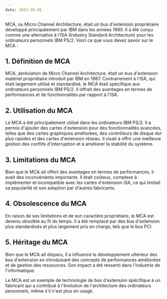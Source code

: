 ```yaml
---
date: 2023-10-30
---
```


MCA, ou Micro Channel Architecture, était un bus d'extension propriétaire développé principalement par IBM dans les années 1980. Il a été conçu comme une alternative à l'ISA (Industry Standard Architecture) pour les ordinateurs personnels IBM PS/2. Voici ce que vous devez savoir sur le MCA :

## **1. Définition de MCA**

MCA, abréviation de Micro Channel Architecture, était un bus d'extension matériel propriétaire introduit par IBM en 1987. Contrairement à l'ISA, qui était largement utilisé et standardisé, le MCA était spécifique aux ordinateurs personnels IBM PS/2. Il offrait des avantages en termes de performances et de fonctionnalités par rapport à l'ISA.

## **2. Utilisation du MCA**

Le MCA a été principalement utilisé dans les ordinateurs IBM PS/2. Il a permis d'ajouter des cartes d'extension pour des fonctionnalités avancées, telles que des cartes graphiques améliorées, des contrôleurs de disque dur plus rapides et des cartes d'extension réseau. Il visait à offrir une meilleure gestion des conflits d'interruption et à améliorer la stabilité du système.

## **3. Limitations du MCA**

Bien que le MCA ait offert des avantages en termes de performances, il avait des inconvénients importants. Il était coûteux, complexe à implémenter et incompatible avec les cartes d'extension ISA, ce qui limitait sa popularité et son adoption par d'autres fabricants.

## **4. Obsolescence du MCA**

En raison de ses limitations et de son caractère propriétaire, le MCA est devenu obsolète au fil du temps. Il a été remplacé par des bus d'extension plus standardisés et plus largement pris en charge, tels que le bus PCI.

## **5. Héritage du MCA**

Bien que le MCA ait disparu, il a influencé le développement ultérieur des bus d'extension en introduisant des concepts de performances améliorées et de gestion des ressources. Son impact a été ressenti dans l'industrie de l'informatique.

Le MCA est un exemple de technologie de bus d'extension spécifique à un fabricant qui a contribué à l'évolution de l'architecture des ordinateurs personnels, même s'il n'est plus en usage.
